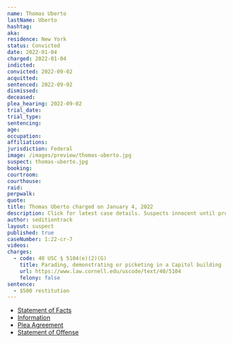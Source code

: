 ```yaml
---
name: Thomas Uberto
lastName: Uberto
hashtag:
aka:
residence: New York
status: Convicted
date: 2022-01-04
charged: 2022-01-04
indicted:
convicted: 2022-09-02
acquitted:
sentenced: 2022-09-02
dismissed:
deceased:
plea_hearing: 2022-09-02
trial_date:
trial_type:
sentencing:
age:
occupation:
affiliations:
jurisdiction: Federal
image: /images/preview/thomas-uberto.jpg
suspect: thomas-uberto.jpg
booking:
courtroom:
courthouse:
raid:
perpwalk:
quote:
title: Thomas Uberto charged on January 4, 2022
description: Click for latest case details. Suspects innocent until proven guilty.
author: seditiontrack
layout: suspect
published: true
caseNumber: 1:22-cr-7
videos:
charges:
  - code: 40 USC § 5104(e)(2)(G)
    title: Parading, demonstrating or picketing in a Capitol building
    url: https://www.law.cornell.edu/uscode/text/40/5104
    felony: false
sentence:
  - $500 restitution
---
```


- [Statement of Facts](https://www.justice.gov/usao-dc/case-multi-defendant/file/1481286/download)
- [Information](https://www.justice.gov/usao-dc/case-multi-defendant/file/1481291/download)
- [Plea Agreement](https://www.justice.gov/usao-dc/case-multi-defendant/file/1532241/download)
- [Statement of Offense](https://www.justice.gov/usao-dc/case-multi-defendant/file/1532246/download)
